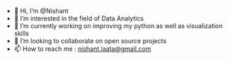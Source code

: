 - 👋 Hi, I’m @Nishant
- 👀 I’m interested in the field of Data Analytics
- 🌱 I’m currently working on improving my python as well as visualization skills
- 💞️ I’m looking to collaborate on open source projects
- 📫 How to reach me : nishant.laata@gmail.com

<!---
nish99/nish99 is a ✨ special ✨ repository because its `README.md` (this file) appears on your GitHub profile.
You can click the Preview link to take a look at your changes.
--->
